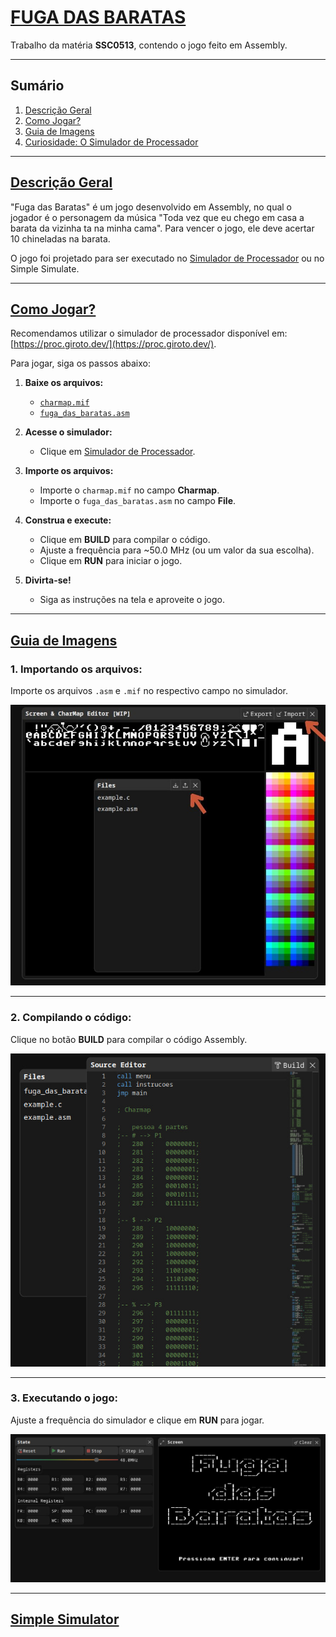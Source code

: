# [FUGA DAS BARATAS](#fuga-das-baratas)  
Trabalho da matéria **SSC0513**, contendo o jogo feito em Assembly. 

---

## Sumário  
1. [Descrição Geral](#descrição-geral)  
2. [Como Jogar?](#como-jogar)  
3. [Guia de Imagens](#guia-de-imagens)  
4. [Curiosidade: O Simulador de Processador](#curiosidade-o-simulador-de-processador)

---

## [Descrição Geral](#descrição-geral)  
"Fuga das Baratas" é um jogo desenvolvido em Assembly, no qual o jogador é o personagem da música "Toda vez que eu chego em casa a barata da vizinha ta na minha cama". Para vencer o jogo, ele deve acertar 10 chineladas na barata.

O jogo foi projetado para ser executado no [Simulador de Processador](https://proc.giroto.dev/) ou no Simple Simulate.

---

## [Como Jogar?](#como-jogar)  

Recomendamos utilizar o simulador de processador disponível em: [https://proc.giroto.dev/](https://proc.giroto.dev/).  

Para jogar, siga os passos abaixo:  
1. **Baixe os arquivos:**  
   - [`charmap.mif`](#)  
   - [`fuga_das_baratas.asm`](#)  

2. **Acesse o simulador:**  
   - Clique em [Simulador de Processador](https://proc.giroto.dev/).  

3. **Importe os arquivos:**  
   - Importe o `charmap.mif` no campo **Charmap**.  
   - Importe o `fuga_das_baratas.asm` no campo **File**.  

4. **Construa e execute:**  
   - Clique em **BUILD** para compilar o código.  
   - Ajuste a frequência para ~50.0 MHz (ou um valor da sua escolha).  
   - Clique em **RUN** para iniciar o jogo.  

5. **Divirta-se!**  
   - Siga as instruções na tela e aproveite o jogo.

---

## [Guia de Imagens](#guia-de-imagens)  

### 1. Importando os arquivos:  
Importe os arquivos `.asm` e `.mif` no respectivo campo no simulador.  

![Importar Arquivos](img/imports.jpg)  

---

### 2. Compilando o código:  
Clique no botão **BUILD** para compilar o código Assembly.  

![Compilar Código](img/build.jpg)  

---

### 3. Executando o jogo:  
Ajuste a frequência do simulador e clique em **RUN** para jogar.  

![Executar Jogo](img/run.jpg)  

---

## [Simple Simulator](#simple-simulator)  

